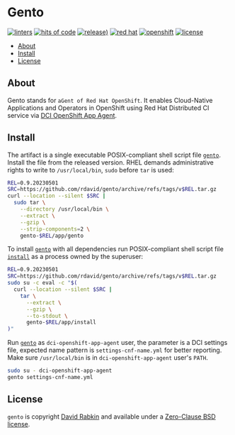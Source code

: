 # Gento

[![linters](https://github.com/rdavid/gento/actions/workflows/lint.yml/badge.svg)](https://github.com/rdavid/gento/actions/workflows/lint.yml)
[![hits of code](https://hitsofcode.com/github/rdavid/gento?branch=master&label=hits%20of%20code)](https://hitsofcode.com/view/github/rdavid/gento?branch=master)
[![release)](https://img.shields.io/github/v/release/rdavid/gento?color=blue&label=%20&logo=semver&logoColor=white&style=flat)](https://github.com/rdavid/gento/releases)
[![red hat](https://img.shields.io/badge/red%20hat---?color=gray&logo=redhat&logoColor=red&style=flat)](https://www.redhat.com)
[![openshift](https://img.shields.io/badge/openshift---?color=gray&logo=redhatopenshift&logoColor=red&style=flat)](https://www.redhat.com/en/technologies/cloud-computing/openshift)
[![license](https://img.shields.io/github/license/rdavid/gento?color=blue&labelColor=gray&logo=freebsd&logoColor=lightgray&style=flat)](https://github.com/rdavid/gento/blob/master/LICENSE)

* [About](#about)
* [Install](#install)
* [License](#license)

## About

Gento stands for `aGent of Red Hat OpenShift`. It enables Cloud-Native
Applications and Operators in OpenShift using Red Hat Distributed CI service
via
[DCI OpenShift App Agent](https://github.com/redhat-cip/dci-openshift-app-agent).

## Install

The artifact is a single executable POSIX-compliant shell script file
[`gento`](https://github.com/rdavid/gento/blob/master/app/gento). Install the
file from the released version. RHEL demands administrative rights to write to
`/usr/local/bin`, `sudo` before `tar` is used:

```sh
REL=0.9.20230501
SRC=https://github.com/rdavid/gento/archive/refs/tags/v$REL.tar.gz
curl --location --silent $SRC |
  sudo tar \
    --directory /usr/local/bin \
    --extract \
    --gzip \
    --strip-components=2 \
    gento-$REL/app/gento
```

To install [`gento`](https://github.com/rdavid/gento/blob/master/app/gento)
with all dependencies run POSIX-compliant shell script file
[`install`](https://github.com/rdavid/gento/blob/master/app/install) as a
process owned by the superuser:

```sh
REL=0.9.20230501
SRC=https://github.com/rdavid/gento/archive/refs/tags/v$REL.tar.gz
sudo su -c eval -c "$(
  curl --location --silent $SRC |
    tar \
      --extract \
      --gzip \
      --to-stdout \
      gento-$REL/app/install
)"
```

Run [`gento`](https://github.com/rdavid/gento/blob/master/app/gento) as
`dci-openshift-app-agent` user, the parameter is a DCI settings file, expected
name pattern is `settings-cnf-name.yml` for better reporting. Make sure
`/usr/local/bin` is in `dci-openshift-app-agent` user's `PATH`.

```sh
sudo su - dci-openshift-app-agent
gento settings-cnf-name.yml
```

## License

`gento` is copyright [David Rabkin](http://cv.rabkin.co.il) and available
under a
[Zero-Clause BSD license](https://github.com/rdavid/gento/blob/master/LICENSE).
